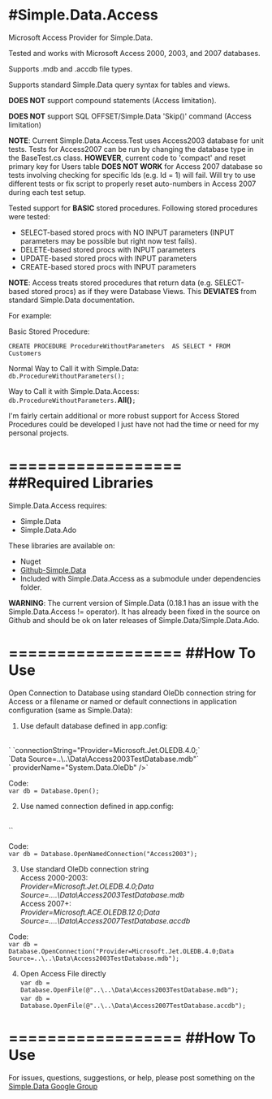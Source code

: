 #Simple.Data.Access
==================

Microsoft Access Provider for Simple.Data.

Tested and works with Microsoft Access 2000, 2003, and 2007 databases.

Supports .mdb and .accdb file types.

Supports standard Simple.Data query syntax for tables and views.

**DOES NOT** support compound statements (Access limitation).

**DOES NOT** support SQL OFFSET/Simple.Data 'Skip()' command (Access limitation)

**NOTE**: Current Simple.Data.Access.Test uses Access2003 database for unit tests.  Tests for Access2007 can be run by changing the database type in the BaseTest.cs class.  **HOWEVER**, current code to 'compact' and reset primary key for Users table **DOES NOT WORK** for Access 2007 database so tests involving checking for specific Ids (e.g. Id = 1) will fail.  Will try to use different tests or fix script to properly reset auto-numbers in Access 2007 during each test setup.

Tested support for **BASIC** stored procedures. Following stored procedures were tested:
* SELECT-based stored procs with NO INPUT parameters (INPUT parameters may be possible but right now test fails).
* DELETE-based stored procs with INPUT parameters
* UPDATE-based stored procs with INPUT parameters
* CREATE-based stored procs with INPUT parameters

**NOTE**: Access treats stored procedures that return data (e.g. SELECT-based stored procs) as if they were Database Views.  This **DEVIATES** from standard Simple.Data documentation.

For example:

Basic Stored Procedure:

`CREATE PROCEDURE ProcedureWithoutParameters 
AS
SELECT * FROM Customers`

Normal Way to Call it with Simple.Data:<br>
`db.ProcedureWithoutParameters();`

Way to Call it with Simple.Data.Access:<br>
`db.ProcedureWithoutParameters.`**All()**`;`

I'm fairly certain additional or more robust support for Access Stored Procedures could be developed I just have not had the time or need for my personal projects.

==================
##Required Libraries
==================

Simple.Data.Access requires:
* Simple.Data
* Simple.Data.Ado

These libraries are available on:
- Nuget
- [Github-Simple.Data](https://github.com/markrendle/Simple.Data)
- Included with Simple.Data.Access as a submodule under dependencies folder.

**WARNING**: The current version of Simple.Data (0.18.1 has an issue with the Simple.Data.Access != operator).  It has already been fixed in the source on Github and should be ok on later releases of Simple.Data/Simple.Data.Ado.

==================
##How To Use
==================

Open Connection to Database using standard OleDb connection string for Access or a filename or named or default connections in application configuration (same as Simple.Data):

1) Use default database defined in app.config:
<br>
`<add name="Simple.Data.Properties.Settings.DefaultConnectionString"`<br>
`connectionString="Provider=Microsoft.Jet.OLEDB.4.0;`<br>
`Data Source=..\..\Data\Access2003TestDatabase.mdb"`<br>
` providerName="System.Data.OleDb" />`

Code:<br>
`var db = Database.Open();`

2) Use named connection defined in app.config:
<br>
`<add name="Access2003"connectionString="Provider=Microsoft.Jet.OLEDB.4.0;`<br>
`Data Source=..\..\Data\Access2003TestDatabase.mdb" />`

Code:<br>
`var db = Database.OpenNamedConnection("Access2003");`

3) Use standard OleDb connection string<br>
Access 2000-2003:<br> *Provider=Microsoft.Jet.OLEDB.4.0;Data Source=..\..\Data\Access2003TestDatabase.mdb*<br>
Access 2007+:<br> *Provider=Microsoft.ACE.OLEDB.12.0;Data Source=..\..\Data\Access2007TestDatabase.accdb*<br>

Code:<br>
`var db = Database.OpenConnection("Provider=Microsoft.Jet.OLEDB.4.0;Data Source=..\..\Data\Access2003TestDatabase.mdb");`

4) Open Access File directly<br>
`var db = Database.OpenFile(@"..\..\Data\Access2003TestDatabase.mdb");`<br>
`var db = Database.OpenFile(@"..\..\Data\Access2007TestDatabase.accdb");`

==================
##How To Use
==================

For issues, questions, suggestions, or help, please post something on the [Simple.Data Google Group](https://groups.google.com/forum/?fromgroups#!forum/simpledata)